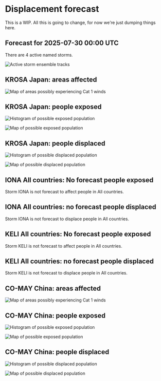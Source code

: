 # Displacement forecast

This is a WIP. All this is going to change, for now we're just dumping things here.

## Forecast for 2025-07-30 00:00 UTC

There are 4 active named storms.

![Active storm ensemble tracks](ECMWF_TC_tracks_20250730000000.png)


## KROSA Japan: areas affected

![Map of areas possibly experiencing Cat 1 winds](impact-map_TC_ECMWF_ens_KROSA_2025-07-30_00UTC_JPN_cat1.png)


## KROSA Japan: people exposed

![Histogram of possible exposed population](impact-histogram_TC_ECMWF_ens_KROSA_2025-07-30_00UTC_JPN_exposed.png)

![Map of possible exposed population](impact-map_TC_ECMWF_ens_KROSA_2025-07-30_00UTC_JPN_exposed.png)


## KROSA Japan: people displaced

![Histogram of possible displaced population](impact-histogram_TC_ECMWF_ens_KROSA_2025-07-30_00UTC_JPN_displaced.png)


![Map of possible displaced population](impact-map_TC_ECMWF_ens_KROSA_2025-07-30_00UTC_JPN_displaced.png)


## IONA All countries: No forecast people exposed

Storm IONA is not forecast to affect people in All countries.


## IONA All countries: no forecast people displaced

Storm IONA is not forecast to displace people in All countries.


## KELI All countries: No forecast people exposed

Storm KELI is not forecast to affect people in All countries.


## KELI All countries: no forecast people displaced

Storm KELI is not forecast to displace people in All countries.


## CO-MAY China: areas affected

![Map of areas possibly experiencing Cat 1 winds](impact-map_TC_ECMWF_ens_CO-MAY_2025-07-30_00UTC_CHN_cat1.png)


## CO-MAY China: people exposed

![Histogram of possible exposed population](impact-histogram_TC_ECMWF_ens_CO-MAY_2025-07-30_00UTC_CHN_exposed.png)

![Map of possible exposed population](impact-map_TC_ECMWF_ens_CO-MAY_2025-07-30_00UTC_CHN_exposed.png)


## CO-MAY China: people displaced

![Histogram of possible displaced population](impact-histogram_TC_ECMWF_ens_CO-MAY_2025-07-30_00UTC_CHN_displaced.png)


![Map of possible displaced population](impact-map_TC_ECMWF_ens_CO-MAY_2025-07-30_00UTC_CHN_displaced.png)


